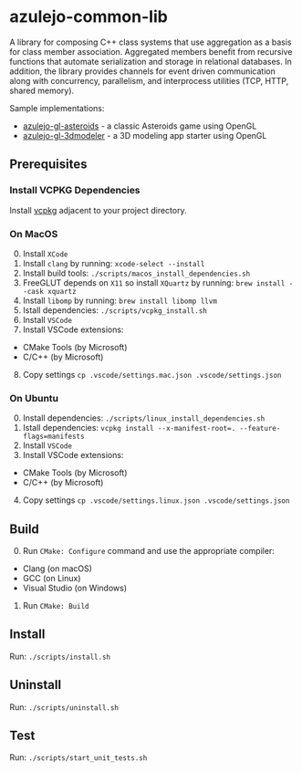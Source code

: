# azulejo-common-lib

A library for composing C++ class systems that use aggregation as a basis for class member
association. Aggregated members benefit from recursive functions that automate serialization
and storage in relational databases. In addition, the library provides channels for event
driven communication along with concurrency, parallelism, and interprocess utilities (TCP,
HTTP, shared memory).

Sample implementations:

- [azulejo-gl-asteroids](https://github.com/miclomba/azulejo-gl-asteroids) - a classic Asteroids game using OpenGL
- [azulejo-gl-3dmodeler](https://github.com/miclomba/azulejo-gl-3dmodeler) - a 3D modeling app starter using OpenGL

## Prerequisites

### Install VCPKG Dependencies

Install [vcpkg](https://github.com/microsoft/vcpkg) adjacent to your project directory.

### On MacOS

0. Install `XCode`
1. Install `clang` by running: `xcode-select --install`
2. Install build tools: `./scripts/macos_install_dependencies.sh`
3. FreeGLUT depends on `X11` so install `XQuartz` by running: `brew install --cask xquartz`
4. Install `libomp` by running: `brew install libomp llvm`
5. Istall dependencies: `./scripts/vcpkg_install.sh`
6. Install `VSCode`
7. Install VSCode extensions:

- CMake Tools (by Microsoft)
- C/C++ (by Microsoft)

8. Copy settings `cp .vscode/settings.mac.json .vscode/settings.json`

### On Ubuntu

0. Install dependencies: `./scripts/linux_install_dependencies.sh`
1. Istall dependencies: `vcpkg install --x-manifest-root=. --feature-flags=manifests`
2. Install `VSCode`
3. Install VSCode extensions:

- CMake Tools (by Microsoft)
- C/C++ (by Microsoft)

4. Copy settings `cp .vscode/settings.linux.json .vscode/settings.json`

## Build

0. Run `CMake: Configure` command and use the appropriate compiler:

- Clang (on macOS)
- GCC (on Linux)
- Visual Studio (on Windows)

1. Run `CMake: Build`

## Install

Run: `./scripts/install.sh`

## Uninstall

Run: `./scripts/uninstall.sh`

## Test

Run: `./scripts/start_unit_tests.sh`
